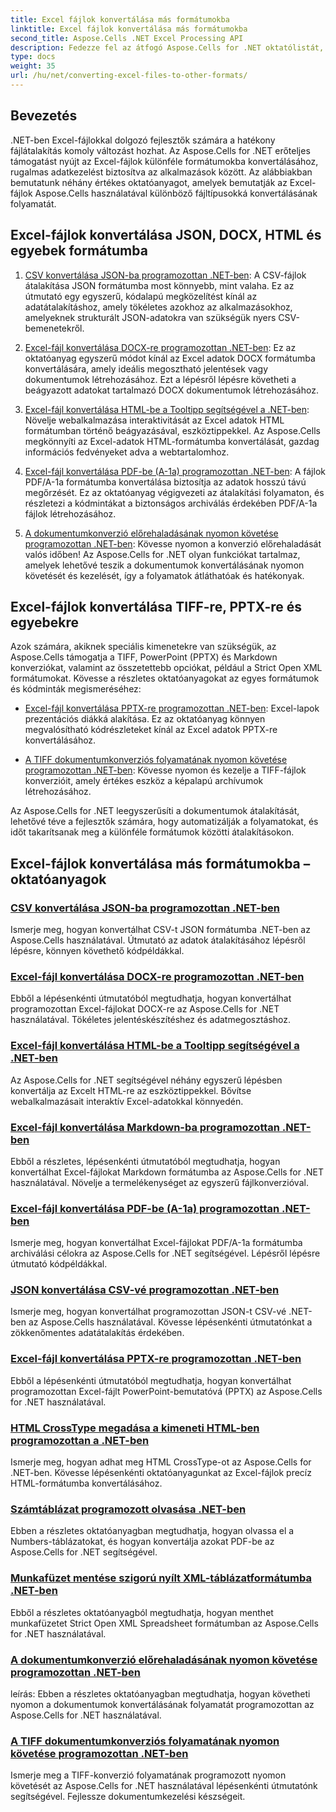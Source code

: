 ```yaml
---
title: Excel fájlok konvertálása más formátumokba
linktitle: Excel fájlok konvertálása más formátumokba
second_title: Aspose.Cells .NET Excel Processing API
description: Fedezze fel az átfogó Aspose.Cells for .NET oktatólistát, amellyel az Excel fájlokat JSON, DOCX, HTML, PDF, Markdown stb. formátumokba konvertálhatja.
type: docs
weight: 35
url: /hu/net/converting-excel-files-to-other-formats/
---
```

## Bevezetés

.NET-ben Excel-fájlokkal dolgozó fejlesztők számára a hatékony fájlátalakítás komoly változást hozhat. Az Aspose.Cells for .NET erőteljes támogatást nyújt az Excel-fájlok különféle formátumokba konvertálásához, rugalmas adatkezelést biztosítva az alkalmazások között. Az alábbiakban bemutatunk néhány értékes oktatóanyagot, amelyek bemutatják az Excel-fájlok Aspose.Cells használatával különböző fájltípusokká konvertálásának folyamatát.

## Excel-fájlok konvertálása JSON, DOCX, HTML és egyebek formátumba

1. [CSV konvertálása JSON-ba programozottan .NET-ben](./converting-csv-to-json/): A CSV-fájlok átalakítása JSON formátumba most könnyebb, mint valaha. Ez az útmutató egy egyszerű, kódalapú megközelítést kínál az adatátalakításhoz, amely tökéletes azokhoz az alkalmazásokhoz, amelyeknek strukturált JSON-adatokra van szükségük nyers CSV-bemenetekről.

2. [Excel-fájl konvertálása DOCX-re programozottan .NET-ben](./converting-excel-file-to-docx/): Ez az oktatóanyag egyszerű módot kínál az Excel adatok DOCX formátumba konvertálására, amely ideális megosztható jelentések vagy dokumentumok létrehozásához. Ezt a lépésről lépésre követheti a beágyazott adatokat tartalmazó DOCX dokumentumok létrehozásához.

3. [Excel-fájl konvertálása HTML-be a Tooltipp segítségével a .NET-ben](./converting-excel-file-to-html-with-tooltip/): Növelje webalkalmazása interaktivitását az Excel adatok HTML formátumban történő beágyazásával, eszköztippekkel. Az Aspose.Cells megkönnyíti az Excel-adatok HTML-formátumba konvertálását, gazdag információs fedvényeket adva a webtartalomhoz.

4. [Excel-fájl konvertálása PDF-be (A-1a) programozottan .NET-ben](./converting-excel-file-to-pdf-a-1a/): A fájlok PDF/A-1a formátumba konvertálása biztosítja az adatok hosszú távú megőrzését. Ez az oktatóanyag végigvezeti az átalakítási folyamaton, és részletezi a kódmintákat a biztonságos archiválás érdekében PDF/A-1a fájlok létrehozásához.

5. [A dokumentumkonverzió előrehaladásának nyomon követése programozottan .NET-ben](./tracking-document-conversion-progress/): Kövesse nyomon a konverzió előrehaladását valós időben! Az Aspose.Cells for .NET olyan funkciókat tartalmaz, amelyek lehetővé teszik a dokumentumok konvertálásának nyomon követését és kezelését, így a folyamatok átláthatóak és hatékonyak.

## Excel-fájlok konvertálása TIFF-re, PPTX-re és egyebekre

Azok számára, akiknek speciális kimenetekre van szükségük, az Aspose.Cells támogatja a TIFF, PowerPoint (PPTX) és Markdown konverziókat, valamint az összetettebb opciókat, például a Strict Open XML formátumokat. Kövesse a részletes oktatóanyagokat az egyes formátumok és kódminták megismeréséhez:

- [Excel-fájl konvertálása PPTX-re programozottan .NET-ben](./converting-excel-file-to-pptx/): Excel-lapok prezentációs diákká alakítása. Ez az oktatóanyag könnyen megvalósítható kódrészleteket kínál az Excel adatok PPTX-re konvertálásához.

- [A TIFF dokumentumkonverziós folyamatának nyomon követése programozottan .NET-ben](./tracking-document-conversion-progress-for-tiff/): Kövesse nyomon és kezelje a TIFF-fájlok konverzióit, amely értékes eszköz a képalapú archívumok létrehozásához.

Az Aspose.Cells for .NET leegyszerűsíti a dokumentumok átalakítását, lehetővé téve a fejlesztők számára, hogy automatizálják a folyamatokat, és időt takarítsanak meg a különféle formátumok közötti átalakításokon.

## Excel-fájlok konvertálása más formátumokba – oktatóanyagok
### [CSV konvertálása JSON-ba programozottan .NET-ben](./converting-csv-to-json/)
Ismerje meg, hogyan konvertálhat CSV-t JSON formátumba .NET-ben az Aspose.Cells használatával. Útmutató az adatok átalakításához lépésről lépésre, könnyen követhető kódpéldákkal.
### [Excel-fájl konvertálása DOCX-re programozottan .NET-ben](./converting-excel-file-to-docx/)
Ebből a lépésenkénti útmutatóból megtudhatja, hogyan konvertálhat programozottan Excel-fájlokat DOCX-re az Aspose.Cells for .NET használatával. Tökéletes jelentéskészítéshez és adatmegosztáshoz.
### [Excel-fájl konvertálása HTML-be a Tooltipp segítségével a .NET-ben](./converting-excel-file-to-html-with-tooltip/)
Az Aspose.Cells for .NET segítségével néhány egyszerű lépésben konvertálja az Excelt HTML-re az eszköztippekkel. Bővítse webalkalmazásait interaktív Excel-adatokkal könnyedén.
### [Excel-fájl konvertálása Markdown-ba programozottan .NET-ben](./converting-excel-file-to-markdown/)
Ebből a részletes, lépésenkénti útmutatóból megtudhatja, hogyan konvertálhat Excel-fájlokat Markdown formátumba az Aspose.Cells for .NET használatával. Növelje a termelékenységet az egyszerű fájlkonverzióval.
### [Excel-fájl konvertálása PDF-be (A-1a) programozottan .NET-ben](./converting-excel-file-to-pdf-a-1a/)
Ismerje meg, hogyan konvertálhat Excel-fájlokat PDF/A-1a formátumba archiválási célokra az Aspose.Cells for .NET segítségével. Lépésről lépésre útmutató kódpéldákkal.
### [JSON konvertálása CSV-vé programozottan .NET-ben](./converting-json-to-csv/)
Ismerje meg, hogyan konvertálhat programozottan JSON-t CSV-vé .NET-ben az Aspose.Cells használatával. Kövesse lépésenkénti útmutatónkat a zökkenőmentes adatátalakítás érdekében.
### [Excel-fájl konvertálása PPTX-re programozottan .NET-ben](./converting-excel-file-to-pptx/)
Ebből a lépésenkénti útmutatóból megtudhatja, hogyan konvertálhat programozottan Excel-fájlt PowerPoint-bemutatóvá (PPTX) az Aspose.Cells for .NET használatával.
### [HTML CrossType megadása a kimeneti HTML-ben programozottan a .NET-ben](./specifying-html-crosstype-in-output-html/)
Ismerje meg, hogyan adhat meg HTML CrossType-ot az Aspose.Cells for .NET-ben. Kövesse lépésenkénti oktatóanyagunkat az Excel-fájlok precíz HTML-formátumba konvertálásához.
### [Számtáblázat programozott olvasása .NET-ben](./reading-numbers-spreadsheet/)
Ebben a részletes oktatóanyagban megtudhatja, hogyan olvassa el a Numbers-táblázatokat, és hogyan konvertálja azokat PDF-be az Aspose.Cells for .NET segítségével.
### [Munkafüzet mentése szigorú nyílt XML-táblázatformátumba .NET-ben](./saving-workbook-to-strict-open-xml-spreadsheet-format/)
Ebből a részletes oktatóanyagból megtudhatja, hogyan menthet munkafüzetet Strict Open XML Spreadsheet formátumban az Aspose.Cells for .NET használatával.
### [A dokumentumkonverzió előrehaladásának nyomon követése programozottan .NET-ben](./tracking-document-conversion-progress/)
leírás: Ebben a részletes oktatóanyagban megtudhatja, hogyan követheti nyomon a dokumentumok konvertálásának folyamatát programozottan az Aspose.Cells for .NET használatával.
### [A TIFF dokumentumkonverziós folyamatának nyomon követése programozottan .NET-ben](./tracking-document-conversion-progress-for-tiff/)
Ismerje meg a TIFF-konverzió folyamatának programozott nyomon követését az Aspose.Cells for .NET használatával lépésenkénti útmutatónk segítségével. Fejlessze dokumentumkezelési készségeit.